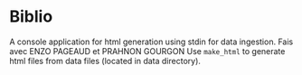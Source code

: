 # Biblio
A console application for html generation using stdin for data ingestion.
Fais avec ENZO PAGEAUD et PRAHNON GOURGON
Use `make_html` to generate html files from data files (located in data directory).
